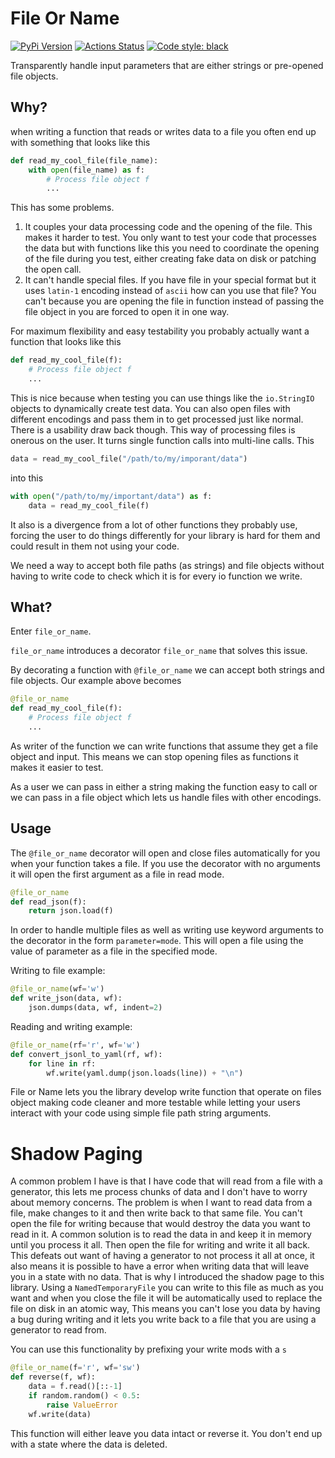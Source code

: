 # File Or Name

[![PyPi Version](https://img.shields.io/pypi/v/file-or-name)](https://pypi.org/project/file-or-name/) [![Actions Status](https://github.com/blester125/file-or-name/workflows/Unit%20Test/badge.svg)](https://github.com/blester125/file-or-name/actions) [![Code style: black](https://img.shields.io/badge/code%20style-black-000000.svg)](https://github.com/psf/black)

Transparently handle input parameters that are either strings or pre-opened file objects.

## Why?

when writing a function that reads or writes data to a file you often end up with something that looks like this

```python
def read_my_cool_file(file_name):
    with open(file_name) as f:
        # Process file object f
        ...
```

This has some problems.

 1. It couples your data processing code and the opening of the file. This makes it
    harder to test. You only want to test your code that processes the data but with functions like this
    you need to coordinate the opening of the file during you test, either creating fake data on disk or
    patching the open call.
 2. It can't handle special files. If you have file in your special format but it uses `latin-1` encoding
    instead of `ascii` how can you use that file? You can't because you are opening the file in function
    instead of passing the file object in you are forced to open it in one way.

For maximum flexibility and easy testability you probably actually want a function that looks like this

```python
def read_my_cool_file(f):
    # Process file object f
    ...
```

This is nice because when testing you can use things like the `io.StringIO` objects to dynamically create test
data. You can also open files with different encodings and pass them in to get processed just like normal. There
is a usability draw back though. This way of processing files is onerous on the user. It turns single function
calls into multi-line calls. This

```python
data = read_my_cool_file("/path/to/my/imporant/data")
```

into this

```python
with open("/path/to/my/important/data") as f:
    data = read_my_cool_file(f)
```

It also is a divergence from a lot of other functions they probably use, forcing the user to do things differently for
your library is hard for them and could result in them not using your code.

We need a way to accept both file paths (as strings) and file objects without having to write code to check which it is
for every io function we write.


## What?

Enter `file_or_name`.

`file_or_name` introduces a decorator `file_or_name` that solves this issue.

By decorating a function with `@file_or_name` we can accept both strings and file objects. Our example above becomes

```python
@file_or_name
def read_my_cool_file(f):
    # Process file object f
    ...
```

As writer of the function we can write functions that assume they get a file object and input. This means we can stop
opening files as functions it makes it easier to test.

As a user we can pass in either a string making the function easy to call or we can pass in a file object which lets us
handle files with other encodings.


## Usage

The `@file_or_name` decorator will open and close files automatically for you when your function takes a file. If you
use the decorator with no arguments it will open the first argument as a file in read mode.

```python
@file_or_name
def read_json(f):
    return json.load(f)
```

In order to handle multiple files as well as writing use keyword arguments to the decorator in the form `parameter=mode`.
This will open a file using the value of parameter as a file in the specified mode.

Writing to file example:

```python
@file_or_name(wf='w')
def write_json(data, wf):
    json.dumps(data, wf, indent=2)
```

Reading and writing example:

```python
@file_or_name(rf='r', wf='w')
def convert_jsonl_to_yaml(rf, wf):
    for line in rf:
        wf.write(yaml.dump(json.loads(line)) + "\n")
```

File or Name lets you the library develop write function that operate on files object making code cleaner and more
testable while letting your users interact with your code using simple file path string arguments.


# Shadow Paging

A common problem I have is that I have code that will read from a file with a generator, this lets me process chunks of
data and I don't have to worry about memory concerns. The problem is when I want to read data from a file, make changes
to it and then write back to that same file. You can't open the file for writing because that would destroy the data you
want to read in it. A common solution is to read the data in and keep it in memory until you process it all. Then open
the file for writing and write it all back. This defeats out want of having a generator to not process it all at once,
it also means it is possible to have a error when writing data that will leave you in a state with no data. That is why
I introduced the shadow page to this library. Using a `NamedTemporaryFile` you can write to this file as much as you
want and when you close the file it will be automatically used to replace the file on disk in an atomic way, This means
you can't lose you data by having a bug during writing and it lets you write back to a file that you are using a
generator to read from.

You can use this functionality by prefixing your write mods with a `s`


```python
@file_or_name(f='r', wf='sw')
def reverse(f, wf):
    data = f.read()[::-1]
    if random.random() < 0.5:
        raise ValueError
    wf.write(data)
```

This function will either leave you data intact or reverse it. You don't end up with a state where the data is deleted.

